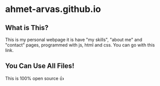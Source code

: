 # ahmet-arvas.github.io
## What is This?
This is my personal webpage it is have "my skills", "about me" and "contact" pages, programmed with js, html and css.
You can go with this link.
## You Can Use All Files!
This is 100% open source 👍
## 
